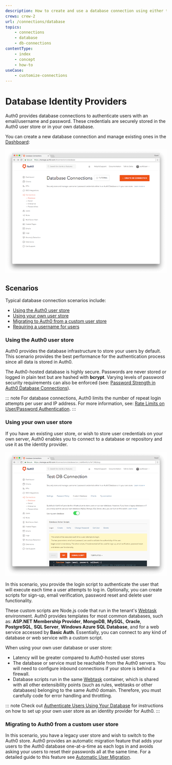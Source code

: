 ```yaml
---
description: How to create and use a database connection using either the Auth0 user store or your own user store.
crews: crew-2
url: /connections/database
topics:
    - connections
    - database
    - db-connections
contentType: 
    - index
    - concept
    - how-to
useCase:
    - customize-connections
---
```


# Database Identity Providers

Auth0 provides database connections to authenticate users with an email/username and password. These credentials are securely stored in the Auth0 user store or in your own database.

You can create a new database connection and manage existing ones in the [Dashboard](${manage_url}/#/connections/database):

![](/media/articles/connections/database/database-connections.png)

## Scenarios

Typical database connection scenarios include:

* [Using the Auth0 user store](#using-the-auth0-user-store)
* [Using your own user store](#using-your-own-store)
* [Migrating to Auth0 from a custom user store](#migrating-to-auth0-from-a-custom-user-store)
* [Requiring a username for users](/connections/database/require-username)

### Using the Auth0 user store

Auth0 provides the database infrastructure to store your users by default. This scenario provides the best performance for the authentication process since all data is stored in Auth0.

The Auth0-hosted database is highly secure. Passwords are never stored or logged in plain text but are hashed with **bcrypt**. Varying levels of password security requirements can also be enforced (see: [Password Strength in Auth0 Database Connections](/password-strength)).

::: note
For database connections, Auth0 limits the number of repeat login attempts per user and IP address. For more information, see: [Rate Limits on User/Password Authentication](/connections/database/rate-limits).
:::

### Using your own user store

If you have an existing user store, or wish to store user credentials on your own server, Auth0 enables you to connect to a database or repository and use it as the identity provider.

![](/media/articles/connections/database/custom-database.png)

In this scenario, you provide the login script to authenticate the user that will execute each time a user attempts to log in. Optionally, you can create scripts for sign-up, email verification, password reset and delete user functionality.

These custom scripts are Node.js code that run in the tenant's [Webtask](https://webtask.io/) environment. Auth0 provides templates for most common databases, such as: **ASP.NET Membership Provider**, **MongoDB**, **MySQL**, **Oracle**, **PostgreSQL**, **SQL Server**, **Windows Azure SQL Database**, and for a web service accessed by **Basic Auth**. Essentially, you can connect to any kind of database or web service with a custom script.

When using your own user database or user store:

* Latency will be greater compared to Auth0-hosted user stores
* The database or service must be reachable from the Auth0 servers. You will need to configure inbound connections if your store is behind a firewall.
* Database scripts run in the same [Webtask](https://webtask.io) container, which is shared with all other extensibility points (such as rules, webtasks or other databases) belonging to the same Auth0 domain. Therefore, you must carefully code for error handling and throttling.

::: note
Check out [Authenticate Users Using Your Database](/connections/database/custom-db) for instructions on how to set up your own user store as an identity provider for Auth0.
:::

### Migrating to Auth0 from a custom user store

In this scenario, you have a legacy user store and wish to switch to the Auth0 store. Auth0 provides an automatic migration feature that adds your users to the Auth0 database one-at-a-time as each logs in and avoids asking your users to reset their passwords all at the same time. For a detailed guide to this feature see [Automatic User Migration](/users/migrations/automatic).
